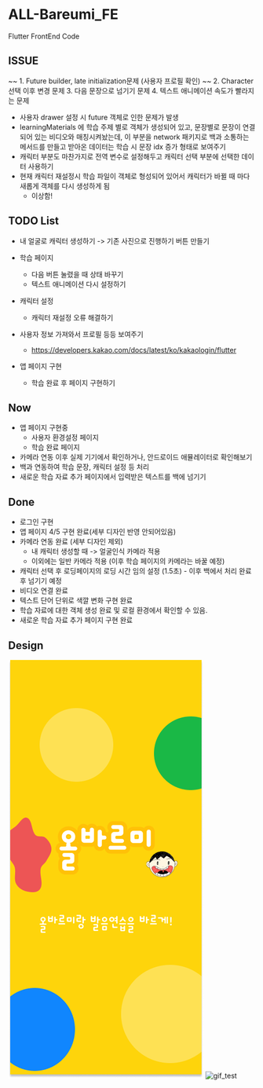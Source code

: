 # ALL-Bareumi_FE

Flutter FrontEnd Code
## ISSUE
~~ 1. Future builder, late initialization문제 (사용자 프로필 확인) ~~
2. Character 선택 이후 변경 문제
3. 다음 문장으로 넘기기 문제
4. 텍스트 애니메이션 속도가 빨라지는 문제

- 사용자 drawer 설정 시 future 객체로 인한 문제가 발생
- learningMaterials 에 학습 주제 별로 객체가 생성되어 있고, 문장별로 문장이 연결되어 있는 비디오와 매칭시켜놨는데, 
  이 부분을 network 패키지로 백과 소통하는 메서드를 만들고 받아온 데이터는 학습 시 문장 idx 증가 형태로 보여주기
- 캐릭터 부분도 마찬가지로 전역 변수로 설정해두고 캐릭터 선택 부분에 선택한 데이터 사용하기 
- 현재 캐릭터 재설정시 학습 파일이 객체로 형성되어 있어서 캐릭터가 바뀔 때 마다 새롭게 객체를 다시 생성하게 됨
  - 이상함!

## TODO List
- 내 얼굴로 캐릭터 생성하기 -> 기존 사진으로 진행하기 버튼 만들기
- 학습 페이지 
  - 다음 버튼 눌렸을 때 상태 바꾸기
  - 텍스트 애니메이션 다시 설정하기

- 캐릭터 설정
  - 캐릭터 재설정 오류 해결하기
- 사용자 정보 가져와서 프로필 등등 보여주기
  - https://developers.kakao.com/docs/latest/ko/kakaologin/flutter


- 앱 페이지 구현
  - 학습 완료 후 페이지 구현하기
## Now
- 앱 페이지 구현중
  - 사용자 환경설정 페이지
  - 학습 완료 페이지
- 카메라 연동 이후 실제 기기에서 확인하거나, 안드로이드 애뮬레이터로 확인해보기
- 백과 연동하여 학습 문장, 캐릭터 설정 등 처리
- 새로운 학습 자료 추가 페이지에서 입력받은 텍스트를 백에 넘기기

## Done
- 로그인 구현
- 앱 페이지 4/5 구현 완료(세부 디자인 반영 안되어있음)
- 카메라 연동 완료 (세부 디자인 제외)
  - 내 캐릭터 생성할 때 -> 얼굴인식 카메라 적용
  - 이외에는 일반 카메라 적용 (이후 학습 페이지의 카메라는 바꿀 예정)
- 캐릭터 선택 후 로딩페이지의 로딩 시간 임의 설정 (1.5초) - 이후 백에서 처리 완료 후 넘기기 예정 
- 비디오 연결 완료
- 텍스트 단어 단위로 색깔 변화 구현 완료
- 학습 자료에 대한 객체 생성 완료 및 로컬 환경에서 확인할 수 있음.
- 새로운 학습 자료 추가 페이지 구현 완료

## Design
![FirstPage](image/AppPageDesign/1.png)
![gif_test](https://user-images.githubusercontent.com/81232059/231542737-85b30dcd-c4bd-4632-89b0-8110fd6ae01c.gif)
